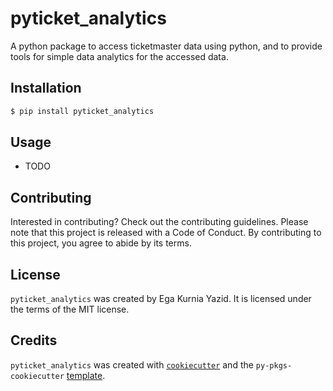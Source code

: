 # pyticket_analytics

A python package to access ticketmaster data using python, and to provide tools for simple data analytics for the accessed data.

## Installation

```bash
$ pip install pyticket_analytics
```

## Usage

- TODO

## Contributing

Interested in contributing? Check out the contributing guidelines. Please note that this project is released with a Code of Conduct. By contributing to this project, you agree to abide by its terms.

## License

`pyticket_analytics` was created by Ega Kurnia Yazid. It is licensed under the terms of the MIT license.

## Credits

`pyticket_analytics` was created with [`cookiecutter`](https://cookiecutter.readthedocs.io/en/latest/) and the `py-pkgs-cookiecutter` [template](https://github.com/py-pkgs/py-pkgs-cookiecutter).
